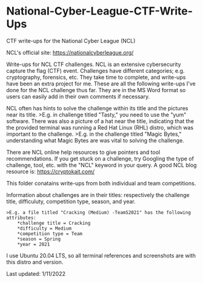 # National-Cyber-League-CTF-Write-Ups
CTF write-ups for the National Cyber League (NCL)

NCL's official site: https://nationalcyberleague.org/

Write-ups for NCL CTF challenges.
NCL is an extensive cybersecurity capture the flag (CTF) event. 
Challenges have different categories; e.g. cryptography, forensics, etc. 
They take time to complete, and write-ups have been an extra project for me. 
These are all the following write-ups I've done for the NCL challenge thus far. 
They are in the MS Word format so users can easily add in their own comments if necessary.

NCL often has hints to solve the challenge within its title and the pictures near its title.
	>E.g. in challenge titled "Tasty," you need to use the "yum" software.  There was also a picture of a hat near the title,
	 indicating that the the provided terminal was running a Red Hat Linux (RHL) distro, which was important to the challenge.
	>E.g. in the challenge titled "Magic Bytes," understanding what Magic Bytes are was vital to solving the challenge.

There are NCL online help resources to give pointers and tool recommendations.  If you get stuck on a challenge, try Googling
 the type of challenge, tool, etc. with the "NCL" keyword in your query. A good NCL blog resource is: https://cryptokait.com/

This folder conatains write-ups from both individual and team competitions.

Information about challenges are in their titles: respectively the challenge title, difficuluty, competition type, season, and year.

	>E.g. a file titled "Cracking (Medium) -TeamS2021" has the following attributes:
		*challenge title = Cracking
		*difficulty = Medium
		*competition type = Team
		*season = Spring
		*year = 2021

I use Ubuntu 20.04 LTS, so all terminal references and screenshots are with this distro and version.

Last updated: 1/11/2022
